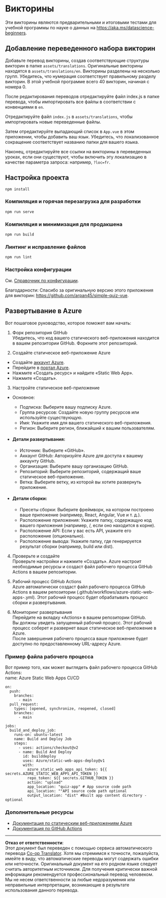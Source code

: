 <!--
CO_OP_TRANSLATOR_METADATA:
{
  "original_hash": "e92c33ea498915a13c9aec162616db18",
  "translation_date": "2025-08-27T09:46:09+00:00",
  "source_file": "quiz-app/README.md",
  "language_code": "ru"
}
-->
# Викторины

Эти викторины являются предварительными и итоговыми тестами для учебной программы по науке о данных на https://aka.ms/datascience-beginners.

## Добавление переведенного набора викторин

Добавьте перевод викторины, создав соответствующие структуры викторин в папке `assets/translations`. Оригинальные викторины находятся в `assets/translations/en`. Викторины разделены на несколько групп. Убедитесь, что нумерация соответствует правильному разделу викторин. В этой учебной программе всего 40 викторин, начиная с номера 0.

После редактирования переводов отредактируйте файл index.js в папке перевода, чтобы импортировать все файлы в соответствии с конвенциями в `en`.

Отредактируйте файл `index.js` в `assets/translations`, чтобы импортировать новые переведенные файлы.

Затем отредактируйте выпадающий список в `App.vue` в этом приложении, чтобы добавить ваш язык. Убедитесь, что локализованное сокращение соответствует названию папки для вашего языка.

Наконец, отредактируйте все ссылки на викторины в переведенных уроках, если они существуют, чтобы включить эту локализацию в качестве параметра запроса: например, `?loc=fr`.

## Настройка проекта

```
npm install
```

### Компиляция и горячая перезагрузка для разработки

```
npm run serve
```

### Компиляция и минимизация для продакшена

```
npm run build
```

### Линтинг и исправление файлов

```
npm run lint
```

### Настройка конфигурации

См. [Справочник по конфигурации](https://cli.vuejs.org/config/).

Благодарности: Спасибо за оригинальную версию этого приложения для викторин: https://github.com/arpan45/simple-quiz-vue.

## Развертывание в Azure

Вот пошаговое руководство, которое поможет вам начать:

1. Форк репозитория GitHub  
Убедитесь, что код вашего статического веб-приложения находится в вашем репозитории GitHub. Форкните этот репозиторий.

2. Создайте статическое веб-приложение Azure  
- Создайте [аккаунт Azure](http://azure.microsoft.com).  
- Перейдите в [портал Azure](https://portal.azure.com).  
- Нажмите «Создать ресурс» и найдите «Static Web App».  
- Нажмите «Создать».

3. Настройте статическое веб-приложение  
- Основное:  
  - Подписка: Выберите вашу подписку Azure.  
  - Группа ресурсов: Создайте новую группу ресурсов или используйте существующую.  
  - Имя: Укажите имя для вашего статического веб-приложения.  
  - Регион: Выберите регион, ближайший к вашим пользователям.  

- #### Детали развертывания:  
  - Источник: Выберите «GitHub».  
  - Аккаунт GitHub: Авторизуйте Azure для доступа к вашему аккаунту GitHub.  
  - Организация: Выберите вашу организацию GitHub.  
  - Репозиторий: Выберите репозиторий, содержащий ваше статическое веб-приложение.  
  - Ветка: Выберите ветку, из которой вы хотите развернуть приложение.  

- #### Детали сборки:  
  - Пресеты сборки: Выберите фреймворк, на котором построено ваше приложение (например, React, Angular, Vue и т. д.).  
  - Расположение приложения: Укажите папку, содержащую код вашего приложения (например, /, если оно находится в корне).  
  - Расположение API: Если у вас есть API, укажите его расположение (опционально).  
  - Расположение вывода: Укажите папку, где генерируется результат сборки (например, build или dist).  

4. Проверьте и создайте  
Проверьте настройки и нажмите «Создать». Azure настроит необходимые ресурсы и создаст файл рабочего процесса GitHub Actions в вашем репозитории.

5. Рабочий процесс GitHub Actions  
Azure автоматически создаст файл рабочего процесса GitHub Actions в вашем репозитории (.github/workflows/azure-static-web-apps-<name>.yml). Этот рабочий процесс будет обрабатывать процесс сборки и развертывания.

6. Мониторинг развертывания  
Перейдите на вкладку «Actions» в вашем репозитории GitHub.  
Вы должны увидеть запущенный рабочий процесс. Этот рабочий процесс соберет и развернет ваше статическое веб-приложение в Azure.  
После завершения рабочего процесса ваше приложение будет доступно по предоставленному URL-адресу Azure.

### Пример файла рабочего процесса

Вот пример того, как может выглядеть файл рабочего процесса GitHub Actions:  
name: Azure Static Web Apps CI/CD  
```
on:
  push:
    branches:
      - main
  pull_request:
    types: [opened, synchronize, reopened, closed]
    branches:
      - main

jobs:
  build_and_deploy_job:
    runs-on: ubuntu-latest
    name: Build and Deploy Job
    steps:
      - uses: actions/checkout@v2
      - name: Build And Deploy
        id: builddeploy
        uses: Azure/static-web-apps-deploy@v1
        with:
          azure_static_web_apps_api_token: ${{ secrets.AZURE_STATIC_WEB_APPS_API_TOKEN }}
          repo_token: ${{ secrets.GITHUB_TOKEN }}
          action: "upload"
          app_location: "quiz-app" # App source code path
          api_location: ""API source code path optional
          output_location: "dist" #Built app content directory - optional
```

### Дополнительные ресурсы  
- [Документация по статическим веб-приложениям Azure](https://learn.microsoft.com/azure/static-web-apps/getting-started)  
- [Документация по GitHub Actions](https://docs.github.com/actions/use-cases-and-examples/deploying/deploying-to-azure-static-web-app)  

---

**Отказ от ответственности**:  
Этот документ был переведен с помощью сервиса автоматического перевода [Co-op Translator](https://github.com/Azure/co-op-translator). Хотя мы стремимся к точности, пожалуйста, имейте в виду, что автоматические переводы могут содержать ошибки или неточности. Оригинальный документ на его родном языке следует считать авторитетным источником. Для получения критически важной информации рекомендуется профессиональный перевод человеком. Мы не несем ответственности за любые недоразумения или неправильные интерпретации, возникающие в результате использования данного перевода.
